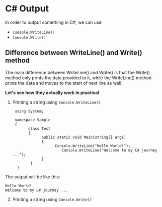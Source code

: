# C# Output

In order to output something in C#, we can use<br/>
- ```Console.WriteLine()``` <br/>
- ```Console.Write()```<br/>

## Difference between WriteLine() and Write() method
The main difference between WriteLine() and Write() is that the Write() method only prints the data provided to it, while the WriteLine() method prints the data and moves to the start of next line as well.

**Let's see how they actually work in practical**
1. Printing a string using ```Console.WriteLine()```
        
        using System;
 
        namespace Sample
        {
	          class Test
	          {
		            public static void Main(string[] args)
		            {
			              Console.WriteLine("Hello World!");
                             Console.WriteLine("Welcome to my C# journey ..."); 
		            }
	           }
         }
The output will be like this:

	Hello World!
	Welcome to my C# journey ...
	
2. Printing a string using ```Console.Write()```
